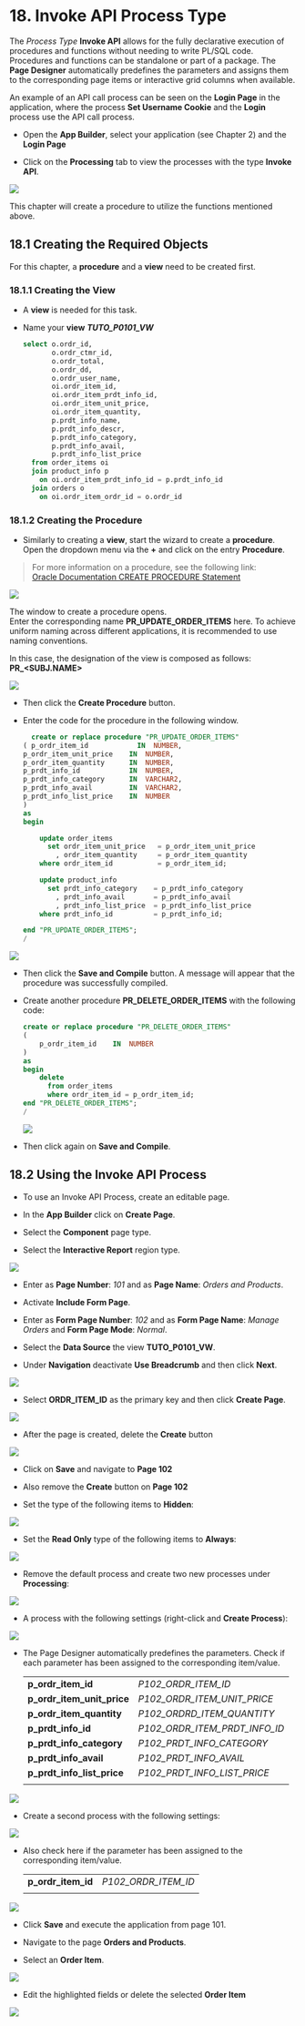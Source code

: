 # <a name="invoke-api-process-type"></a>18. Invoke API Process Type

The *Process Type* **Invoke API** allows for the fully declarative execution of procedures and functions without needing to write PL/SQL code. Procedures and functions can be standalone or part of a package. The **Page Designer** automatically predefines the parameters and assigns them to the corresponding page items or interactive grid columns when available.  

An example of an API call process can be seen on the **Login Page** in the application, where the process **Set Username Cookie** and the **Login** process use the API call process.

- Open the **App Builder**, select your application (see Chapter 2) and the **Login Page**

- Click on the **Processing** tab to view the processes with the type **Invoke API**.

![](../../assets/Chapter-18/invoke_api_01.jpg)

This chapter will create a procedure to utilize the functions mentioned above.

## <a name="api-erstellung-der-benoetigten-objekte"></a>18.1 Creating the Required Objects 

For this chapter, a **procedure** and a **view** need to be created first.

### <a name="api-erstellung-der-view"></a>18.1.1 Creating the View 

- A **view** is needed for this task. 

- Name your **view** ***TUTO_P0101_VW***
  ```sql
  select o.ordr_id,
         o.ordr_ctmr_id,
         o.ordr_total,
         o.ordr_dd,
         o.ordr_user_name,
         oi.ordr_item_id,
         oi.ordr_item_prdt_info_id,
         oi.ordr_item_unit_price,
         oi.ordr_item_quantity,
         p.prdt_info_name,
         p.prdt_info_descr,
         p.prdt_info_category,
         p.prdt_info_avail,
         p.prdt_info_list_price
    from order_items oi
    join product_info p
      on oi.ordr_item_prdt_info_id = p.prdt_info_id
    join orders o
      on oi.ordr_item_ordr_id = o.ordr_id
  ```
  
### <a name="api-erstellung-der-prozedur"></a>18.1.2 Creating the Procedure 

- Similarly to creating a **view**, start the wizard to create a **procedure**. Open the dropdown menu via the **+** and click on the entry **Procedure**.

> For more information on a procedure, see the following link:   
[Oracle Documentation CREATE PROCEDURE Statement](https://docs.oracle.com/en/database/oracle/oracle-database/21/lnpls/CREATE-PROCEDURE-statement.html#GUID-5F84DB47-B5BE-4292-848F-756BF365EC54)  

![](../../assets/Chapter-18/invoke_api_02.jpg)

The window to create a procedure opens.  
Enter the corresponding name **PR_UPDATE_ORDER_ITEMS** here. To achieve uniform naming across different applications, it is recommended to use naming conventions.

In this case, the designation of the view is composed as follows:  
**PR_<SUBJ.NAME>**

![](../../assets/Chapter-18/invoke_api_03.jpg)

- Then click the **Create Procedure** button.

- Enter the code for the procedure in the following window.
    ```sql
      create or replace procedure "PR_UPDATE_ORDER_ITEMS"
  ( p_ordr_item_id            IN  NUMBER, 
    p_ordr_item_unit_price    IN  NUMBER, 
    p_ordr_item_quantity      IN  NUMBER, 
    p_prdt_info_id            IN  NUMBER,
    p_prdt_info_category      IN  VARCHAR2, 
    p_prdt_info_avail         IN  VARCHAR2, 
    p_prdt_info_list_price    IN  NUMBER   
  )
  as
  begin

        update order_items
          set ordr_item_unit_price   = p_ordr_item_unit_price
            , ordr_item_quantity     = p_ordr_item_quantity
        where ordr_item_id           = p_ordr_item_id;
    
        update product_info
          set prdt_info_category    = p_prdt_info_category
            , prdt_info_avail       = p_prdt_info_avail
            , prdt_info_list_price  = p_prdt_info_list_price
        where prdt_info_id          = p_prdt_info_id;

  end "PR_UPDATE_ORDER_ITEMS";
  /
    ```

![](../../assets/Chapter-18/invoke_api_04.jpg)

- Then click the **Save and Compile** button. A message will appear that the procedure was successfully compiled.

- Create another procedure **PR_DELETE_ORDER_ITEMS** with the following code:

  ```sql
  create or replace procedure "PR_DELETE_ORDER_ITEMS"
  (
      p_ordr_item_id    IN  NUMBER
  )
  as
  begin
      delete 
        from order_items
        where ordr_item_id = p_ordr_item_id;
  end "PR_DELETE_ORDER_ITEMS";
  /
  ```

  ![](../../assets/Chapter-18/invoke_api_05.jpg)

- Then click again on **Save and Compile**.

## <a name="invoke-api-process-verwenden"></a>18.2 Using the Invoke API Process

- To use an Invoke API Process, create an editable page.

- In the **App Builder** click on **Create Page**.
- Select the **Component** page type.
- Select the **Interactive Report** region type.

![](../../assets/Chapter-18/invoke_api_06.jpg)

- Enter as **Page Number**: *101* and as **Page Name**: *Orders and Products*. 
- Activate **Include Form Page**.
- Enter as **Form Page Number**: *102* and as **Form Page Name**: *Manage Orders* and **Form Page Mode**: *Normal*.

- Select the **Data Source** the view **TUTO_P0101_VW**.

- Under **Navigation** deactivate **Use Breadcrumb** and then click **Next**.

![](../../assets/Chapter-18/invoke_api_07.jpg)

- Select **ORDR_ITEM_ID** as the primary key and then click **Create Page**.

![](../../assets/Chapter-18/invoke_api_08.jpg)
  
- After the page is created, delete the **Create** button

![](../../assets/Chapter-18/invoke_api_09.jpg)
  
- Click on **Save** and navigate to **Page 102**

- Also remove the **Create** button on **Page 102**

- Set the type of the following items to **Hidden**:

![](../../assets/Chapter-18/invoke_api_10.jpg)
  
- Set the **Read Only** type of the following items to **Always**: 

![](../../assets/Chapter-18/invoke_api_11.jpg)
  
- Remove the default process and create two new processes under **Processing**:

![](../../assets/Chapter-18/invoke_api_12.jpg)
  
- A process with the following settings (right-click and **Create Process**):

![](../../assets/Chapter-18/invoke_api_13.jpg)
  
- The Page Designer automatically predefines the parameters. Check if each parameter has been assigned to the corresponding item/value.

  | | |  
  |--|--|
  | **p_ordr_item_id** | *P102_ORDR_ITEM_ID*| 
  | **p_ordr_item_unit_price** | *P102_ORDR_ITEM_UNIT_PRICE*| 
  | **p_ordr_item_quantity** | *P102_ORDRD_ITEM_QUANTITY*| 
  | **p_prdt_info_id** | *P102_ORDR_ITEM_PRDT_INFO_ID*| 
  | **p_prdt_info_category** | *P102_PRDT_INFO_CATEGORY*| 
  | **p_prdt_info_avail** | *P102_PRDT_INFO_AVAIL*| 
  | **p_prdt_info_list_price** | *P102_PRDT_INFO_LIST_PRICE*| 
  | | |

![](../../assets/Chapter-18/invoke_api_14.jpg)
  
- Create a second process with the following settings:

![](../../assets/Chapter-18/invoke_api_15.jpg)

- Also check here if the parameter has been assigned to the corresponding item/value.

  | | |  
  |--|--|
  | **p_ordr_item_id** | *P102_ORDR_ITEM_ID*| 
  | | |

![](../../assets/Chapter-18/invoke_api_16.jpg)

- Click **Save** and execute the application from page 101.

- Navigate to the page **Orders and Products**. 
- Select an **Order Item**.

![](../../assets/Chapter-18/invoke_api_17.jpg)
  
- Edit the highlighted fields or delete the selected **Order Item**  

![](../../assets/Chapter-18/invoke_api_18.jpg)